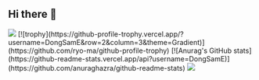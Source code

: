 ## Hi there 👋

<!--
**DongSamE/DongSamE** is a ✨ _special_ ✨ repository because its `README.md` (this file) appears on your GitHub profile.

Here are some ideas to get you started:

- 🔭 I’m currently working on ...
- 🌱 I’m currently learning ...
- 👯 I’m looking to collaborate on ...
- 🤔 I’m looking for help with ...
- 💬 Ask me about ...
- 📫 How to reach me: ...
- 😄 Pronouns: ...
- ⚡ Fun fact: ...
-->
<!-- background Image-->
<img src="https://capsule-render.vercel.app/api?type=waving&color=BDBDC8&height=150&section=header" />
<!-- Github trophy-->
[![trophy](https://github-profile-trophy.vercel.app/?username=DongSamE&row=2&column=3&theme=Gradient)](https://github.com/ryo-ma/github-profile-trophy)
<!-- Github trophy-->
[![Anurag's GitHub stats](https://github-readme-stats.vercel.app/api?username=DongSamE)](https://github.com/anuraghazra/github-readme-stats)
<!-- background Image-->
<img src="https://capsule-render.vercel.app/api?type=waving&color=BDBDC8&height=150&section=footer" />
